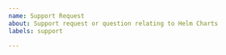```yaml
---
name: Support Request
about: Support request or question relating to Helm Charts
labels: support

---
```


<!--
GitHub may not the right place for support requests.

You can also post your question on the [Submariner
Slack](https://kubernetes.slack.com/archives/C010RJV694M) or the Submariner
[users](https://bit.ly/submariner-users) or
[developers](https://bit.ly/submariner-dev) mailing lists.

If the matter is security related, please disclose it privately to the
Submariner Owners: https://github.com/orgs/submariner-io/teams/submariner-core
-->

